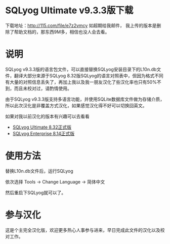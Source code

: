 SQLyog Ultimate v9.3.3版下载
=======

下载地址：http://115.com/file/e7z2vmcy
如超期给我邮件，
我上传的版本是删除了帮助文档的，那东西9M多，相信也没人会去看。

说明
=======

SQLyog v9.3.3版的语言包文件，可以直接替换SQLyog安装目录下的L10n.db文件，翻译大部分来源于SQLyog 8.32版SQLyog的语言对照表中，但因为格式不同有大量的对照信息丢失了，再加上我以及我一朋友汉化了些汉化率也只有50%不到，而且未校对过，请酌情使用。

由于SQLyog v9.3.3版支持多语言功能，并使用SQLite数据库文件做为存储介质，所以此次汉化是非覆盖方式汉化，如果感觉汉化得不好可以切换回英文。

如果对我以前汉化的版本有兴趣可以去看看

  - [SQLyog Ultimate 8.32正式版](http://nootn.com/blog/Program/27/)
  - [SQLyog Enterprise 8.14正式版](http://nootn.com/blog/Tool/13/)

使用方法
=======

替换L10n.db文件后，运行SQLyog

依次选择 Tools -> Change Language -> 简体中文

然后重启下SQLyog就可以了。

参与汉化
========

这是个主完全汉化版，欢迎更多热心人事参与进来，早日完成此文件的汉化以及校对工作。
